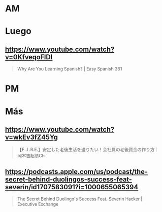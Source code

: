 # AM
# Luego

## https://www.youtube.com/watch?v=0KfveqoFlDI

> Why Are You Learning Spanish? | Easy Spanish 361 

# PM
# Más

## https://www.youtube.com/watch?v=wkEv3fZ45Yg

> 【F .I .R.E.】安定した老後生活を送りたい！会社員の老後資金の作り方｜岡本吉起塾Ch

## https://podcasts.apple.com/us/podcast/the-secret-behind-duolingos-success-feat-severin/id1707583091?i=1000655065394

> The Secret Behind Duolingo's Success Feat. Severin Hacker | Executive Exchange
